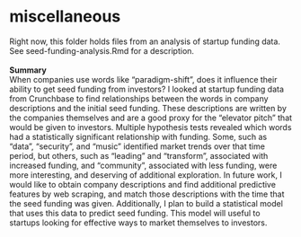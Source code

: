 # miscellaneous
Right now, this folder holds files from an analysis of startup funding data. See seed-funding-analysis.Rmd for a description.
<br> <br> <b> Summary</b><br>
When companies use words like “paradigm-shift”, does it influence their ability to get seed funding from investors? I looked at startup funding data from Crunchbase to find relationships between the words in company descriptions and the initial seed funding. These descriptions are written by the companies themselves and are a good proxy for the “elevator pitch” that would be given to investors. Multiple hypothesis tests revealed which words had a statistically significant relationship with funding. Some, such as “data”, “security”, and “music” identified market trends over that time period, but others, such as “leading” and “transform”, associated with increased funding, and “community”, associated with less funding, were more interesting, and deserving of additional exploration. In future work, I would like to obtain company descriptions and find additional predictive features by web scraping, and match those descriptions with the time that the seed funding was given. Additionally, I plan to build a statistical model that uses this data to predict seed funding. This model will useful to startups looking for effective ways to market themselves to investors.
